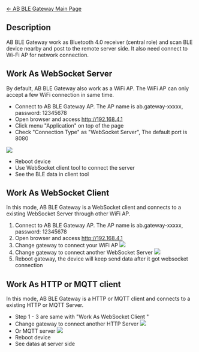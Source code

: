 [← AB BLE Gateway Main Page](AB_BLE_Gateway.md)

<languages/>

## Description

AB BLE Gateway work as Bluetooth 4.0 receiver (central role) and scan
BLE device nearby and post to the remote server side. It also need
connect to Wi-Fi AP for network connection.

## Work As WebSocket Server

By default, AB BLE Gateway also work as a WiFi AP. The WiFi AP can only
accept a few WiFi connection in same time.

  - Connect to AB BLE Gateway AP. The AP name is ab.gateway-xxxxx,
    password: 12345678
  - Open browser and access <http://192.168.4.1>
  - Click menu "Application" on top of the page
  - Check "Connection Type" as "WebSocket Server", The default port is
    8080

[<img src="http://7fvk57.com1.z0.glb.clouddn.com/app-websocket-server.jpg-320.jpg">](http://7fvk57.com1.z0.glb.clouddn.com/app-websocket-server.jpg)

  - Reboot device
  - Use WebSocket client tool to connect the server
  - See the BLE data in client tool

## Work As WebSocket Client

In this mode, AB BLE Gateway is a WebSocket client and connects to a
existing WebSocket Server through other WiFi AP.

1.  Connect to AB BLE Gateway AP. The AP name is ab.gateway-xxxxx,
    password: 12345678
2.  Open browser and access <http://192.168.4.1>
3.  Change gateway to connect your WiFi
    AP
    [<img src="http://7fvk57.com1.z0.glb.clouddn.com/ab-wifi.jpg-320.jpg">](http://7fvk57.com1.z0.glb.clouddn.com/ab-wifi.jpg)
4.  Change gateway to connect another WebSocket
    Server
    [<img src="http://7fvk57.com1.z0.glb.clouddn.com/app-websocket-client.jpg-320.jpg">](http://7fvk57.com1.z0.glb.clouddn.com/app-websocket-client.jpg)
5.  Reboot gateway, the device will keep send data after it got
    websocket connection

## Work As HTTP or MQTT client

In this mode, AB BLE Gateway is a HTTP or MQTT client and connects to a
existing HTTP or MQTT Server.

  - Step 1 - 3 are same with "Work As WebSocket Client "
  - Change gateway to connect another HTTP
    Server
    [<img src="http://7fvk57.com1.z0.glb.clouddn.com/app-http-client.jpg-320.jpg">](http://7fvk57.com1.z0.glb.clouddn.com/app-http-client.jpg)
  - Or MQTT
    server
    [<img src="http://7fvk57.com1.z0.glb.clouddn.com/app-mqtt-client.jpg-320.jpg">](http://7fvk57.com1.z0.glb.clouddn.com/app-mqtt-client.jpg)
  - Reboot device
  - See datas at server side